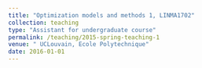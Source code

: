 ```yaml
---
title: "Optimization models and methods 1, LINMA1702"
collection: teaching
type: "Assistant for undergraduate course"
permalink: /teaching/2015-spring-teaching-1
venue: " UCLouvain, Ecole Polytechnique"
date: 2016-01-01
---
```

